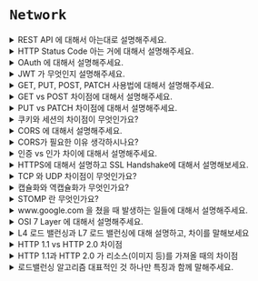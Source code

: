 # `Network`

<details>
  <summary>REST API 에 대해서 아는대로 설명해주세요.</summary> 
  <br>

REST API 란 `자원`, `행위`, `표현` 으로 이루어져 있습니다. `HTTP URI를 통해 자원을 표시`하고 `HTTP Method를 통해 자원에 대한 처리`를 표현합니다.

- `URI 는 정보의 자원을 표현`해야 한다.
- `자원에 대한 행위는 HTTP Method GET, POST, DELETE, PUT로 표현한다.`
- Reference : [https://meetup.toast.com/posts/92](https://meetup.toast.com/posts/92)

</details>

<details>
  <summary>HTTP Status Code 아는 거에 대해서 설명해주세요.</summary>
  <br>

- 200 OK : 요청 성공
- 201 Created: 요청이 성공적이었으며 그 결과로 새로운 리소스가 생성되었다.
- 204 No Content: 요청에 대해서 보내줄 수 있는 컨텐츠가 없다.
- 400 Bad_Request: 클라이언트의 잘못 요청으로 서버가 이해할 수 없음
- 401 UnAuthorized: 인증되지 않은 사용자를 의미
- 403 Forbidden: 인증은 되었지만 해당 자원에 대해서 권한이 없는 경우
- 404 Not Found: 서버는 요청받은 리소스를 찾을 수 없다.
- 405 Method Not Allowed: GET 메소드인데 다른 HTTP 메소드로 호출한 경우
- 500 Internal Server Error : 서버 내부 에러

</details>

<details>
  <summary>OAuth 에 대해서 설명해주세요.</summary>
  <br>

`OAuth는 제 3자 인증방식 입니다.` 기본적으로 사용자는 서버를 신뢰할 수 없습니다. 그렇기 때문에, 민감정보를 작성하는 것을 꺼립니다. 서버측에서도 마찬가지 입니다. 사용자의 민감정보를 관리하는 것은 리소스가 필요합니다.

그래서 OAuth를 사용해서 신뢰할 수 있는 서버에게 정보를 맡겨놓고 접근할 수 있는 권한을 주는 것이라고 이해하면 됩니다. 그러면 사용자 측에서는 민감정보를 굳이 입력하지 않고도 서비스를 사용할 수 있고, 서버측에서도 민감정보를 굳이 관리하지 않아도 되기 때문에 이점이라고 볼 수 있습니다.

즉, 인증을 자체 서비스에서 하지 않고 Third Party 를 통해서 진행하고 자체 서비스의 접근 권한을 주는 것입니다.

ex) Naver Login (Social Login)

</details>

<details>
  <summary>JWT 가 무엇인지 설명해주세요.</summary>
  <br>

JWT란 토큰 인증 방식에서 쓰이는 것이라고 볼 수 있습니다. 다른 사용으론 데이터를 공유하는데도 사용할 수 있지만 일반적으론 토큰 인증 방식에서 사용됩니다.

JWT는 헤더, 페이로드, 시그니쳐로 구분됩니다. `헤더는 토큰의 타입, 암호화 알고리즘을 담고 있고, 페이로드는 토큰의 정보를 담는 부분이며, 시그니처는 토큰의 정보가 신뢰할 수 있는것`인지 판단할 수 있도록 합니다.

JWT는 세션 기반 인증과 주로 대비됩니다. 세션기반 인증은 서버에서 세션 정보를 관리해야하는 비용이 들게됩니다. 또한 분산환경에서도 관리하기 어렵습니다. 하지만 JWT는 그 자체로 정보를 가지고 있기 때문에 세션의 단점을 보완할 수 있습니다.

- Payload 인코딩: 페이로드(Payload) 자체는 암호화 된 것이 아니라, BASE64로 인코딩 된 것입니다. 중간에 Payload를 탈취하여 디코딩하면 데이터를 볼 수 있으므로, JWE로 암호화하거나 Payload에 중요 데이터를 넣지 않아야 합니다.
  
- JWT토큰 생성 알고리즘은 크게 대칭키/비대칭키 2가지로 구분할 수 있습니다.
  - 대칭키 사용: HS256(HMAC + SHA256)
  - 비대칭키 사용:RS256(RSA + SHA256) , ES256(ECDH + SHA256)

</details>

<details>
  <summary>GET, PUT, POST, PATCH 사용법에 대해서 설명해주세요.</summary>
  <br>

- PUT : 해당 리소스에 대해서 전체 수정이 필요하다면 PUT 을 사용
- POST: Request Body 가 필요하다 거나 서버의 자원 행위를 변경할 때 주로 사용
- PATCH: 해딩 리소스에 일부 수정이 필요할 때는 PUT -> PATCH 를 사용
- GET: 주로 읽어 오는 작업을 할 때 사용

</details>

<details>
  <summary>GET vs POST 차이점에 대해서 설명해주세요.</summary>
  <br>

- ### GET
  - 요청은 서버에 존재하는 정보를 요청합니다.(조회 API 에 주로 사용)
  - 일반적으로 Request Body는 입력하지 않는 것이 일반적

- ### POST
  - POST 요청은 서버에 정보를 생성하는 것을 요청
  - POST 요청은 서버의 상태를 변경시키기 때문에 멱등성이 유지되지 않습니다.
  - 보통 Request Body에 요청하는 데이터를 담아 전송합니다.

</details>

<details>
  <summary>PUT vs PATCH 차이점에 대해서 설명해주세요.</summary>
  <br>

- `PUT : 리소스 전체를 변경할 때 사용`
- `PATCH : 리소스 일부를 변경할 때 사용`

</details>

<details>
  <summary>쿠키와 세션의 차이점이 무엇인가요?</summary>
  <br>

HTTP는 비상태성(Stateless) 프로토콜로 상태 정보를 유지하지 않습니다. 연결을 유지하지 않기 때문에 리소스 낭비가 줄어드는 것은 큰 장점이지만 통신할 때마다 매번 연결 설정을 해야 하며, 이전 요청과 현재 요청이 같은 사용자의 요청인지 알 수 없다는 단점이 존재합니다.

쿠키와 세션을 통해서 HTTP의 Stateless한 문제점을 해결할 수 있다.

[저장 위치]

쿠키 : 클라인어트의 웹 브라우저가 지정하는 메모리 or 하드 디스크
세션 : 서버의 메모리


[리소스]

쿠키 : 클라이언트에 저장되고 클라이언트의 메모리를 사용하기 때문에 서버 자원을 사용하지 않는다.
세션 : 서버에 저장되고, 서버 메모리로 로딩되기 때문에 세션이 생길 때마다 리소스를 차지한다.


[보안]

쿠키 : 클라이언트에 저장하기 때문에 보안에 취약하다.
세션 : 서버에 저장하기 때문에 쿠키에 비해서는 보안에 우수하다.

</details>

<details>
  <summary>CORS 에 대해서 설명해주세요.</summary>
  <br>

1. `URL을 보면 Protocol, Host, Port 번호를 모두 합친 것이 출처(Origin)` 입니다. `두 개의 출처가 같다는 것은 Scheme, Host, Port 이 3가지가 동일하다는 뜻`입니다. 프론트엔드와 백엔드의 출처가 다를 때, 다른 출처로 자원을 요청하면 SOP 에러가 납니다. 즉, `CORS`를 서버에서 허용해주어야 에러를 해결할 수 있습니다.

2. `서로 다른 도메인간에 자원을 공유하는 것을 뜻합`니다. 대부분의 브라우저에서는 이를 기본적으로 차단하며, 서버측에서 헤더를 통해서 사용가능한 자원을 알려줍니다. preflight request는 실제 요청을 보내도 안전한지 판단하기 위해 사전에 보내는 요청입니다. OPTIONS 메서드로 요청하며 CORS를 허용하는지 확인합니다. CORS가 허용된 요청이라면 웹서버에서 사용 가능한 리소스를 헤더에 담아 응답합니다

</details>

<details>
  <summary>CORS가 필요한 이유 생각하시나요?</summary>
  <br>

만약 문제가 없는 올바른 A 라는 사이트를 이용하면서 `로그인`을 한 후에 `자동 로그인`을 이용하고 있다고 생각해보겠습니다. 자동 로그인을 유지하기 위해서는 `쿠키`, `세션` or `JWT`와 같은 정보들을 서버와의 인증을 위한 통신이 필요할 것입니다.(중요한 정보일텐데요.)

그런데 만약 어떤 문제가 있는 해킹하는 사람들이 똑같은 형태의 B 라는 사이트를 만들어 우리에게 접속하도록 보내서 우리가 접속했다고 가정하겠습니다. 그러면 A 사이트를 접속할 때처럼 B 사이트를 접속할 때는 `중요한 인증 정보`를 보내게 될 것인데요. 즉, 중요한 정보들이 `탈취 당하게 되는 것`입니다.
이렇게 탈취 당한 정보를 통해서 해커들이 실제 A 사이트에서 나쁜 일을 할 수 있게되는 것입니다.

</details>

<details>
  <summary>인증 vs 인가 차이에 대해서 설명해주세요.</summary>
  <br>

### 인증(Authentication)

어떤 A라는 건물에 출입을 할 때, 출입증이 있다면 들어갈 수 있고 없다면 들어갈 수 없다. 이렇게 `식별 가능한 정보로` 서비스에 등록된 유저의 신원을 입증하는 과정을 `인증`이라 합니다.

<br>

### 인가(Authorization)

하지만 `출입증`으로 회사의 모든 곳을 다 돌아다닐 수 있는 것은 아니다. 만약 A라는 10층짜리 건물에 내가 다니는 회사는 5층이라면 나머지 층에는 출입을 할 수 있다.
이러한 것을 `인가`라고 한다. 한마디로 `권한에 대한 허가`를 나타내고, `인증된 사용자에 대한 자원 접근 권한 확인`이다.

```
또 다른 예로는 어떤 게시글을 내가 작성하였을 때, 다른 사람들은 이 글에 대해 수정, 삭제 권한이 없다. 
이것이 인가가 적용이 된 예시이다.
```

- `따라서 반드시 인증이 인가보다 선행되어야 하는 개념이다`
- 인증 에러 401 Unauthorized, 인가 에러 403 Forbidden

</details>

<details>
  <summary>HTTPS에 대해서 설명하고 SSL Handshake에 대해서 설명해보세요.</summary>
  <br>

- [참고하기](https://github.com/wjdrbs96/Today-I-Learn/blob/master/Network/HTTPS/HTTPS%20SSL%20%ED%86%B5%EC%8B%A0%20%EA%B3%BC%EC%A0%95.md)

</details>

<details>
  <summary>TCP 와 UDP 차이점이 무엇인가요?</summary>
  <br>

### TCP 란?

`TCP 는 신뢰성/정확성을 우선으로 하는 연결형 통신 프로토콜` 입니다. 연결형 통신은 꼼꼼하게 상대방을 확인하면서 데이터를 전송합니다. 데이터를 전송하려면 먼저 연결(connection)이라는 가상의 독점 통신로를 확보해야 합니다.

<br>

### UDP 란?

`UDP는 전송 계층에서 효율적으로 통신할 수 있도록 돕는 프로토콜` 입니다. UDP는 TCP 와는 다르게 비연결형 통신이기 때문에 데이터를 전송할 때 TCP 처럼 시간이 걸리는 확인 작업을 일일이 하지 않습니다. UDP는 TCP와 달리 효율성을 중요하게 여기는 프로토콜이라 TCP와 같은 신뢰성과 정확성을 요구하게 되면 효율이 떨어집니다. UDP의 장점은 데이터를 효율적으로 빠르게 보내는 것이라서 스트리밍 방식으로 전송하는 동영상 서비스와 같은 곳에 사용됩니다. 그래서 동영상 같은 것 대게 빠른 UDP를 사용합니다.

<br>

## TCP 에서 연결하고 연결 해제 하는 과정에 대해서 설명해주세요.

### 3-way-Handshake (연결과정)

![1](https://yohanpro.com/media/images/network/TCP/3-way.png)

1. 통신을 하려면 컴퓨터 2에게 허가륵 받아야 하므로, 컴퓨터 1에서 컴퓨터 2로 연결 확릴 허가를 받기 위한 요청 `SYN`을 보냅니다.
2. 컴퓨터 2는 컴퓨터 1이 보낸 요청을 받은 후에 허가한다는 응답을 회신하기 위해 연결 확립 응답 `ACK`을 보냅니다. 동시에 컴퓨터 2도 컴퓨터 1에게 더이터 전송 허가를 받기 위해 연결 확릴 요청 `SYN`을 보냅니다.
3. 컴퓨터 2의 요청을 받은 컴퓨터 1은 컴퓨터 2를 허가한다는 응답으로 연결 확인 응답 `ACK`를 보냅니다.

<br>

### 4-way-Handshake (연결 해제 과정)

![1](https://yohanpro.com/media/images/network/TCP/FIN.png)

1. 컴퓨터 1에서 컴퓨터 2로 연결 종료 요청 `FIN`을 보냅니다.
2. 컴퓨터 2에서 컴퓨터 1로 연결 종료 응답 `ACK`을 반환합니다.
3. 또한 컴퓨터 2에서도 컴퓨터 1로 연결 종료 요청 `FIN`을 보냅니다.
4. 컴퓨터 1에서 컴퓨터 2로 연결 종료 응답 `ACK`를 반환합니다.

</details>

<details>
  <summary>캡슐화와 역캡슐화가 무엇인가요?</summary>
  <br>

![1](https://user-images.githubusercontent.com/45676906/113228711-6cbb5000-92d0-11eb-83c7-4a0afb40754c.png)

- 캡슐화 : 응용 계층부터 물리 계층까지 계층별로 데이터를 전당할 때 헤더를 붙이는 것입니다.
- 역캡슐화 : 물리 계층부터 응용 계층까지 계층별로 데이터를 전달할 때 헤더를 제거하는 것입니다.

</details>

<details>
  <summary>STOMP 란 무엇인가요?</summary> 
  <br>

STOMP (Simple Text Oriented Messaging Protocol)은 메세징 전송을 효율적으로 하기 위해 탄생한 프로토콜이고, 기본적으로 pub / sub 구조로 되어있어 메세지를 전송하고 메세지를 받아 처리하는 부분이 확실히 정해져 있기 때문에 개발자 입장에서 명확하게 인지하고 개발할 수 있는 이점이 있다.

STOMP 프로토콜은 WebSocket 위에서 동작하는 프로토콜로써 클라이언트와 서버가 전송할 메세지의 유형, 형식, 내용들을 정의하는 매커니즘이다.

위에서 언급한 pub / sub란 메세지를 공급하는 주체와 소비하는 주체를 분리해 제공하는 메세징 방법이다. 기본적인 컨셉을 예로 들자면 우체통(Topic)이 있다면 집배원(Publisher)이 신문을 우체통에 배달하는 행위가 있고, 우체통에 신문이 배달되는 것을 기다렸다가 빼서 보는 구독자(Subscriber)의 행위가 있다. 이때 구독자는 다수가 될 수 있다. pub / sub 컨셉을 채팅방에 빗대면 다음과 같다.

- 채팅방 생성 : pub / sub 구현을 위한 Topic이 생성됨

- 채팅방 입장 : Topic 구독

- 채팅방에서 메세지를 송수신 : 해당 Topic 으로 메세지를 송신(pub), 메세지를 수신(sub)

</details>

<details>
  <summary> www.google.com 을 쳤을 때 발생하는 일들에 대해서 설명해주세요.</summary>
  <br>

![image](https://user-images.githubusercontent.com/45676906/148794878-b48f001d-ab97-4fb8-8bc9-caa85c00431f.png)

1. 브라우저에 입력한 주소를 운영체제에게 DNS로 요청을 보내서 IP를 알아내달라는 요청을 보낸다.
2. 운영체제는 브라우저의 URL을 DNS 서버에게 질의한다. DNS 서버는 root 서버로부터 조회해서 해당 도메인의 IP가 무엇인지를 알아낸다.
3. DNS로 부터 받은 IP 주소를 기반으로 IP 주소, Port, 요청 메세지를 기반으로 HTTP 메세지를 만든다.
4. 애플리케이션 계층에서 만든 HTTP 메세지를 TCP 계층에서 통신하기 쉽도록 HTTP 메세지를 패킷으로 분해한다.(조각내서 일련번호를 부여한다.)
5. TCP 계층에서 3-way-Handshake 과정을 거치고 상대방 네트워크와 연결한다.
6. 네트워크 계층에서는 상대가 어디에 있는지 찾아서 중계해가면서 패킷을 상대방에서 전송한다. 상대 IP 주소와 라우터 ARP를 사용하여 상대 MAC 주소를 확인한다.
7. 받는 쪽 TCP 계층에서 전송오는 패킷을 수신하고 도착한 패킷을 일련번호를 보고 조립한다.
8. 받는 쪽 애플리케이션 계층에서 HTTP 메세지를 보고 해당 리소스에 맞는 것을 사용자에게 보여준다.

<br>

## 두 번째

![11111](https://user-images.githubusercontent.com/45676906/155827885-ebb8e9e1-6f0d-45b1-a12f-9c5bd8059be5.png)

`AWS Route53의 예시`

1. 사용자가 웹 브라우저를 열어 주소 표시줄에 www.example.com을 입력하고 Enter 키를 누릅니다.
2. www.example.com에 대한 요청은 일반적으로 케이블 인터넷 공급업체, DSL 광대역 공급업체 또는 기업 네트워크 같은 인터넷 서비스 제공업체(ISP)가 관리하는 DNS 해석기로 라우팅됩니다.
3. ISP의 DNS 해석기는 www.example.com에 대한 요청을 DNS 루트 이름 서버에 전달합니다. 
4. ISP의 DNS 해석기는 www.example.com에 대한 요청을 이번에는 .com 도메인의 TLD 이름 서버 중 하나에 다시 전달합니다. .com 도메인의 이름 서버는 example.com 도메인과 연관된 4개의 Amazon Route 53 이름 서버의 이름을 사용하여 요청에 응답합니다. 
5. ISP의 DNS 해석기는 Amazon Route 53 이름 서버 하나를 선택해 www.example.com에 대한 요청을 해당 이름 서버에 전달합니다. 
6. Amazon Route 53 이름 서버는 example.com 호스팅 영역에서 www.example.com 레코드를 찾아 웹 서버의 IP 주소 192.0.2.44 등 연관된 값을 받고 이 IP 주소를 DNS 해석기로 반환합니다. 
7. ISP의 DNS 해석기가 마침내 사용자에게 필요한 IP 주소를 확보하게 됩니다. 해석기는 이 값을 웹 브라우저로 반환합니다. 또한, DNS 해석기는 다음에 누군가가 example.com을 탐색할 때 좀 더 빠르게 응답할 수 있도록 사용자가 지정하는 일정 기간 example.com의 IP 주소를 캐싱(저장)합니다. 자세한 내용은 Time to Live(TTL)를 참조하세요. 
8. 웹 브라우저는 DNS 해석기로부터 얻은 IP 주소로 www.example.com에 대한 요청을 전송합니다. 여기가 콘텐츠가 있는 곳으로, 예를 들어 웹 사이트 엔드포인트로 구성된 Amazon S3 버킷 또는 Amazon EC2 인스턴스에서 실행되는 웹 서버입니다. 
9. 192.0.2.44에 있는 웹 서버 또는 그 밖의 리소스는 www.example.com의 웹 페이지를 웹 브라우저로 반환하고, 웹 브라우저는 이 페이지를 표시합니다.

<br>

## 세 번째

![11](https://gentlysallim.com/wp-content/uploads/2021/03/210111_03_2.jpg)

1. 브라우저에서 Nesite.com을 검색하고, 사용하고 있는 통신사인 KT DNS 서버에게 도메인 주소에 해당하는 IP 주소를 요청함
   (브라우저 기본 DNS 설정이 통신사 DNS 서버이기 때문)

2. ISP 서버에선 캐시 데이터가 없다는 걸 확인하고 루트 DNS 서버에게 어디로 가야 하는지 요청함(캐시가 있다면 8.로 건너 뜀.)

3. 루트 서버는 TLD DNS 서버 주소만 관리하기 때문에, ***.com 도메인을 보고는 COM 최상위 도메인을 관리하는 TLD DNS 서버 주소를 안내함.

4. ISP 서버는 COM 서버에게 어디로 가야 하는지 다시 요청함.

5. COM 서버는 가비아 DNS 서버에서 해당 도메인이 관리되고 있는 걸 확인하고 안내함.

6. ISP 서버는 가비아 서버에게 또 다시 요청함.

7. 가비아 서버는 “Nesite.com = 12.123.123.123”이라는 정보를 확인하고 이 IP를 알려줌. 동시에 ISP 서버는 해당 정보를 캐시로 기록해 둠.

8. ISP 서버는 브라우저에게 힘들게 알아 낸 12.123.123.123 주소를 안내함.

9. 브라우저는 12.123.123.123 IP 주소를 갖고 있는 호스팅 서버에게 웹사이트를 출력하라고 요청함.

10. 드디어 보임.

- [세 번째 예시 참고 링크](https://gentlysallim.com/dns%EB%9E%80-%EB%AD%90%EA%B3%A0-%EB%84%A4%EC%9E%84%EC%84%9C%EB%B2%84%EB%9E%80-%EB%AD%94%EC%A7%80-%EA%B0%9C%EB%85%90%EC%A0%95%EB%A6%AC/)

</details>

<details>
  <summary>OSI 7 Layer 에 대해서 설명해주세요.</summary> 
  <br>

## `OSI 7 Layer`

표준 규격을 정하는 단체인 `ISO`라는 국제표준화기구가 있는데, 이 단체에서 `OSI 모델`이라는 표준 규격을 제정했습니다.

![osi](https://camo.githubusercontent.com/e6b9d8fdfe30279caf9e8d7ba00e389d30cd7099d0343f0b865aea8c6d7e8b86/68747470733a2f2f6d656469612e766c70742e75732f696d616765732f786c646b737073342f706f73742f39383066653564302d666366652d343339352d393134382d3061313130343735626132362f696d6167652e706e67)

위의 그림처럼 총 7개의 Layer로 구성된 모델입니다. 각 Layer의 특징을 간단하게 정리하면 아래와 같습니다.

| 계층 | 이름 | 설명 |
|------|-----------|---------------------|
| 7계층 | 응용 계층(Application Layer) | 이메일 & 파일 전송, 웹 사이트 조회 등 애플리케이션에 대한 서비스를 제공 |
| 6계층 | 표현 계층(Presentation Layer) | 문자 코드, 압축, 암호화 등의 데이터를 반환 |
| 5계층 | 세션 계층(Session Layer) | 세션 체결, 통신 방식을 결정 |
| 4계층 | 전송 계층(Transport Layer) | 신뢰할 수 있는 통신을 구현 |
| 3계층 | 네트워크 계층(Network Layer) | 다른 네트워크와 통신하기 위한 경로 설정 및 논리 주소를 결정 |
| 2계층 | 데이터 링크 계층(Data Link Layer) | 네트워크 기기 간의 데이터 전송 및 물리적인 주소를 결정 |
| 1계층 | 물리 계층(Physical Layer) | 시스템 간의 물리적인 연결과 전기 신호를 변환 및 제어 |

<br> <br>

## `TCP/IP 4 Layer`

TCP/IP는 위의 그림에서 볼 수 있듯이 4개의 계층만 존재하는 모델입니다.

<img width="483" alt="스크린샷 2021-08-09 오후 8 10 35" src="https://user-images.githubusercontent.com/45676906/128697652-b7340b68-5d4f-47d0-a1dd-ce5d2e769423.png">

위의 그림에서 볼 수 있듯이 TCP/IP 모델은 4 Layer 인 것을 볼 수 있는데요.

| OSI 7 계층 | TCI/IP 계층 |
|----------|-----------|
| 세션 + 표현 + 응용 | 응용 계층(Application Layer) |
| 전송 계층 | 전송 계층(Transport Layer) |
| 네트워크 계층 | 인터넷 계층(Internet Layer) |
| 물리 + 데이터 계층 | 네트워크 계층(Network Layer) |

</details> 

<details>
  <summary>L4 로드 밸런싱과 L7 로드 밸런싱에 대해 설명하고, 차이를 말해보세요</summary>

- `L4는 4계층인 TCP UDP에서 IP와 Port를 활용하여 서버 부하 분산을 하는 것을 의미합니다.` L7 보다는 비용이 싸다는 특징이 있습니다.(NLB(Network Load Balancer) = L4)
- `L7는 7계층인 애플리케이션 계층`에서 사용됩니다. HTTP Header, Cookie 등과 같이 사용자가 요청한 정보들을 바탕으로 트래픽을 분산하기 때문에 섬세한 라우팅이 가능하고 비정상적인 트래픽을 판별할 수 있습니다. L4 로드 밸런싱보다 가격이 비쌉니다.(ALB(Application Load Balancer) = L7)

</details>

<details>
  <summary>HTTP 1.1 vs HTTP 2.0 차이점</summary> 
  <br>

## `HTTP 1.1`

### `지속 연결`

HTTP/1.1와 일부 HTTP/1.0에서는 TCP 연결 문제를 해결하기 위해서 `지속 연결`이라는 방법을 고안하였다. `지속 연결의 특징은 어느 한 쪽이 명시적으로 연결을 종료하지 않는 이상 TCP 연결을 계속 유지한다.`

`지속 연결을 하는 이점은 TCP 커넥션의 연결과 종료를 반복하는 오버헤드를 줄여주기 때문에 서버에 대한 부하가 줄어든다.` 또한 오버헤드를 줄인 만큼 HTTP 요청과 응답이 빠르게 완료되기 때문에 웹 페이지를 빨리 표시할 수 있다. (이러한 지속 연결은 HTTP/1.1 에서는 표준 동작이지만 HTTP/1.0에서는 정식 사양은 아니었다.)

<br>

### `파이프라인화`

지속 연결은 여러 요청을 보낼 수 있도록 `파이프라인화`를 가능하게 한다. 파이프라인화에 의해서, 이전에는 요청을 받은 후에 응답을 줄 때까지 기다린 뒤에 요청을 보냈다면, 이제는 응답을 기다리지 않고 다음 요청을 보낼 수 있다.

이는 `TCP 안에 두 개 이상의 HTTP 요청을 담아 Network Latency을 줄이는 방식`이다.

하지만 `이는 정확히 구현하기 힘들 뿐 아니라 HOL Blocking`이 발생합니다.

<br>

## `HOL Blocking`

HOL은 Head of Line의 줄임말로서 앞선 요청에 의해 뒤에 요청이 지연되는 것을 의미한다.

HTTP Pipelining 을 통해 한 번에 여러 개의 이미지를 요청하는 경우를 생각해보자.

가장 앞에 요청한 이미지가 응답이 지연되면 두, 세번째 이미지도 지연이 발생한다.

TCP 안에 여러 개의 HTTP 요청이 왔으므로 완료된 응답부터 보내면 되지 않을까라고 생각할 수 있지만 서버는 TCP에서 요청을 받은 순서대로 응답을 해야한다.

<br>

## `무거운 Header`

클라이언트와 서버 간에 수 많은 http 요청이 발생할 것이고 header의 정보는 대부분 동일하다.

하지만 `HTTP 1.1에서는 이러한 헤더를 중복해서 계속 보낼 뿐 아니라 cookie 정보 역시 매 요청마다 헤더에 포함되어 전송된다.`

즉 불필요한 데이터를 주고 받는데 네트워크 자원이 소비되는 문제가 발생한다.

<br>

## `HTTP 2.0`

HTTP 2.0은 HTTP를 아예 새롭게 개선하기 보다는 기존 HTTP 1.1을 개선하는 방향에서, 성능 쪽에 초점을 맞춘 프로토콜로서 2015년 2월 표준으로 승인되었다.

HTTP 1.1의 여러 문제점으로 구글이 개발한 비표준 개방형 프로토콜 SPDY를 기반하였다.

<br>

### `Multiplexed Streams`

`HTTP 1.1의 HTTP Pipelining 의 개선안으로 하나의 Connection으로 동시에 여러 개의 메세지를 주고 받을 수 있습니다.` 또한 응답은 요청 순서에 상관없이 Stream으로 받기 때문에 HOL Blocking 도 발생하지 않습니다.

<br>

## `Header Compression`

HTTP 1.1의 경우 이전 요청과 중복되는 Header도 똑같이 전송하느라 네트워크 자원을 불필요하게 낭비하였다.

HTTP 2.0의 경우, Header Table과 Huffman Encoding을 사용하는 HPACK 압축방식으로 이를 개선하였다.

클라이언트와 서버는 각각 Header Table을 관리하고 이전 요청과 동일한 필드는 table의 index만 보내고, 변경되는 값은 Huffman Encoding 후 보냄으로서 Header의 크기를 경령화 하였다.

<br>

## `Reference`

- [https://ssungkang.tistory.com/entry/%EB%84%A4%ED%8A%B8%EC%9B%8C%ED%81%AC-HTTP-11-VS-HTTP-20](https://ssungkang.tistory.com/entry/%EB%84%A4%ED%8A%B8%EC%9B%8C%ED%81%AC-HTTP-11-VS-HTTP-20)

</details>

<details>
  <summary>HTTP 1.1과 HTTP 2.0 가 리소스(이미지 등)를 가져올 때의 차이점</summary>
  <br>

HTTP 1.1에서는 `파이프라인` 방식을 사용했다면 HTTP 2.0에서는 `Multiplexed Streams` 방식을 사용해서 효율적으로 이미지를 가져올 수 있다.

</details>

<details>
  <summary>로드밸런싱 알고리즘 대표적인 것 하나만 특징과 함께 말해주세요.</summary>  
  <br>

`라운드 로빈 스케줄링`(Round Robin Scheduling, RR)은 시분할 시스템을 위해 설계된 선점형 스케줄링의 하나로서, 프로세스들 사이에 우선순위를 두지 않고, 순서대로 시간단위(Time Quantum)로 CPU를 할당하는 방식의 CPU 스케줄링 알고리즘이다.

보통 시간 단위는 10 ms ~ 100 ms 정도이다. 시간 단위동안 수행한 프로세스는 준비 큐의 끝으로 밀려나게 된다. Context Switching의 오버헤드가 큰 반면, 응답시간이 짧아지는 장점이 있어 실시간 시스템에 유리하다.

</details>